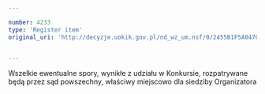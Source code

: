 ```yaml
---

number: 4233
type: 'Register item'
original_uri: 'http://decyzje.uokik.gov.pl/nd_wz_um.nsf/0/2455B1F5A0470746C1257B11002C1E38?OpenDocument'


---
```


Wszelkie ewentualne spory, wynikłe z udziału w Konkursie, rozpatrywane będą przez sąd powszechny, właściwy miejscowo dla siedziby Organizatora
